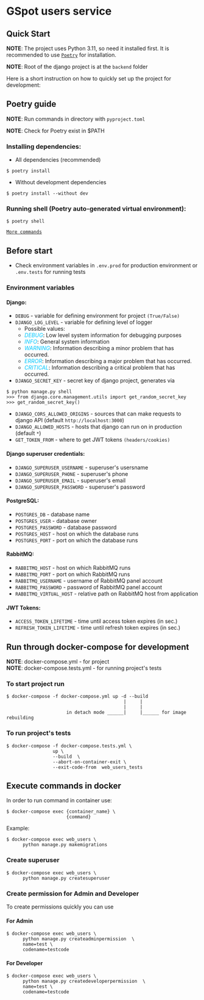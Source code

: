 # GSpot users service

## Quick Start

**NOTE**: The project uses Python 3.11, so need it installed first. It is recommended to use [`Poetry`](https://github.com/python-poetry/poetry) for installation.

**NOTE**: Root of the django project is at the `backend` folder

Here is a short instruction on how to quickly set up the project for development:

## Poetry guide

**NOTE**: Run commands in directory with `pyproject.toml`

**NOTE**: Check for Poetry exist in $PATH

### Installing dependencies:
- All dependencies (recommended)
```
$ poetry install
```
- Without development dependencies
```
$ poetry install --without dev
```
### Running shell (Poetry auto-generated virtual environment):
```
$ poetry shell
```
[`More commands`](https://python-poetry.org/docs/cli/)
            
## Before start

- Check environment variables in `.env.prod` for production environment or `.env.tests` for running tests
    
### Environment variables
#### Django:

- `DEBUG` - variable for defining environment for project `(True/False)`
- `DJANGO_LOG_LEVEL` - variable for defining level of logger 
  - Possible values:
  - <i style="color:#00c8ff">DEBUG</i>: Low level system information for debugging purposes
  - <i style="color:#00c8ff">INFO</i>: General system information
  - <i style="color:#00c8ff">WARNING</i>: Information describing a minor problem that has occurred.
  - <i style="color:#00c8ff">ERROR</i>: Information describing a major problem that has occurred.
  - <i style="color:#00c8ff">CRITICAL</i>: Information describing a critical problem that has occurred.
- `DJANGO_SECRET_KEY` - secret key of django project, generates via
```
$ python manage.py shell
>>> from django.core.management.utils import get_random_secret_key
>>> get_random_secret_key()
```
- `DJANGO_CORS_ALLOWED_ORIGINS` - sources that can make requests to django API (default `http://localhost:3000`)
- `DJANGO_ALLOWED_HOSTS` - hosts that django can run on in production (default `*`)
- `GET_TOKEN_FROM` - where to get JWT tokens `(headers/cookies)`

#### Django superuser credentials:

- `DJANGO_SUPERUSER_USERNAME` - superuser's usersname
- `DJANGO_SUPERUSER_PHONE` - superuser's phone
- `DJANGO_SUPERUSER_EMAIL` - superuser's email
- `DJANGO_SUPERUSER_PASSWORD` - superuser's password

#### PostgreSQL:

- `POSTGRES_DB` - database name
- `POSTGRES_USER` - database owner
- `POSTGRES_PASSWORD` - database password
- `POSTGRES_HOST` - host on which the database runs
- `POSTGRES_PORT` - port on which the database runs

#### RabbitMQ:

- `RABBITMQ_HOST` - host on which RabbitMQ runs
- `RABBITMQ_PORT` - port on which RabbitMQ runs
- `RABBITMQ_USERNAME` - username of RabbitMQ panel account
- `RABBITMQ_PASSWORD` - password of RabbitMQ panel account
- `RABBITMQ_VIRTUAL_HOST` - relative path on RabbitMQ host from application

#### JWT Tokens:

- `ACCESS_TOKEN_LIFETIME` - time until access token expires (in sec.)
- `REFRESH_TOKEN_LIFETIME` - time until refresh token expires (in sec.)

## Run through docker-compose for development


**NOTE**: docker-compose.yml - for project   
**NOTE**: docker-compose.tests.yml - for running project's tests

### To start project run
```
$ docker-compose -f docker-compose.yml up -d --build
                                           |     |
                                           |     |
                      in detach mode ______|     |______ for image rebuilding
```
### To run project's tests
```
$ docker-compose -f docker-compose.tests.yml \
                 up \
                 --build  \
                 --abort-on-container-exit \
                 --exit-code-from  web_users_tests

```
## Execute commands in docker

In order to run command in container use:
```
$ docker-compose exec {container_name} \
                      {command}
```
Example:
```
$ docker-compose exec web_users \
      python manage.py makemigrations
```

### Create superuser
```
$ docker-compose exec web_users \
      python manage.py createsuperuser
```

### Create permission for Admin and Developer
To create permissions quickly you can use 
#### For Admin
```
$ docker-compose exec web_users \
      python manage.py createadminpermission  \
      name=test \
      codename=testcode
```
#### For Developer
```
$ docker-compose exec web_users \
      python manage.py createdeveloperpermission  \
      name=test \
      codename=testcode
```
